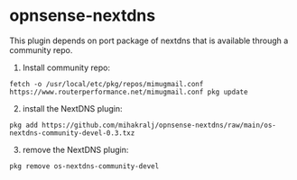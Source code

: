 # opnsense-nextdns

This plugin depends on port package of nextdns that is available through a community repo.

1. Install community repo:

`fetch -o /usr/local/etc/pkg/repos/mimugmail.conf https://www.routerperformance.net/mimugmail.conf
pkg update`

2. install the NextDNS plugin:

`pkg add https://github.com/mihakralj/opnsense-nextdns/raw/main/os-nextdns-community-devel-0.3.txz`

3. remove the NextDNS plugin:

`pkg remove os-nextdns-community-devel`

